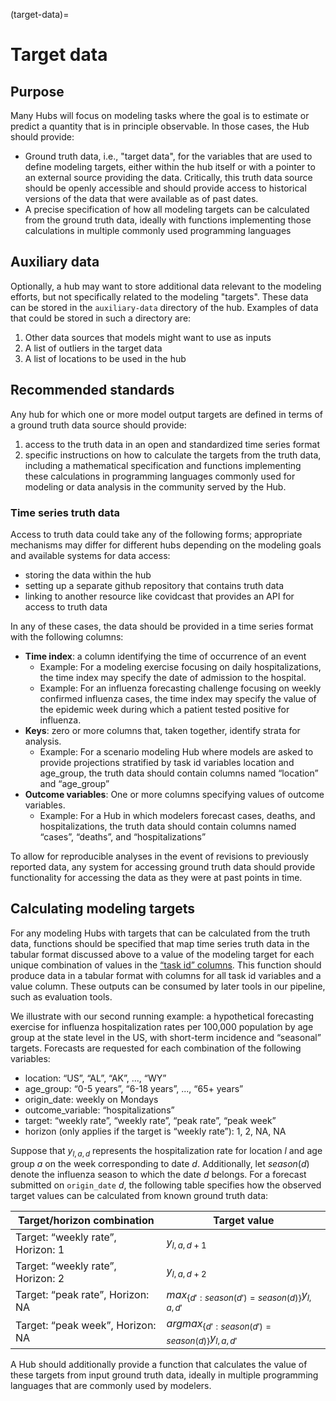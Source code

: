 
(target-data)=
# Target data

## Purpose
Many Hubs will focus on modeling tasks where the goal is to estimate or predict a quantity that is in principle observable. In those cases, the Hub should provide:
   * Ground truth data, i.e., "target data", for the variables that are used to define modeling targets, either within the hub itself or with a pointer to an external source providing the data. Critically, this truth data source should be openly accessible and should provide access to historical versions of the data that were available as of past dates.
   * A precise specification of how all modeling targets can be calculated from the ground truth data, ideally with functions implementing those calculations in multiple commonly used programming languages


## Auxiliary data
Optionally, a hub may want to store additional data relevant to the modeling efforts, but not specifically related to the modeling "targets". These data can be stored in the `auxiliary-data` directory of the hub. Examples of data that could be stored in such a directory are:

1. Other data sources that models might want to use as inputs
2. A list of outliers in the target data
3. A list of locations to be used in the hub

## Recommended standards
Any hub for which one or more model output targets are defined in terms of a ground truth data source should provide:
1. access to the truth data in an open and standardized time series format
2. specific instructions on how to calculate the targets from the truth data, including a mathematical specification and functions implementing these calculations in programming languages commonly used for modeling or data analysis in the community served by the Hub.

### Time series truth data
Access to truth data could take any of the following forms; appropriate mechanisms may differ for different hubs depending on the modeling goals and available systems for data access:
* storing the data within the hub
* setting up a separate github repository that contains truth data
* linking to another resource like covidcast that provides an API for access to truth data


In any of these cases, the data should be provided in a time series format with the following columns:
* **Time index**: a column identifying the time of occurrence of an event
   * Example: For a modeling exercise focusing on daily hospitalizations, the time index may specify the date of admission to the hospital.
   * Example: For an influenza forecasting challenge focusing on weekly confirmed influenza cases, the time index may specify the value of the epidemic week during which a patient tested positive for influenza.
* **Keys**: zero or more columns that, taken together, identify strata for analysis.
   * Example: For a scenario modeling Hub where models are asked to provide projections stratified by task id variables location and age_group, the truth data should contain columns named “location” and “age_group”
* **Outcome variables**: One or more columns specifying values of outcome variables.
   * Example: For a Hub in which modelers forecast cases, deaths, and hospitalizations, the truth data should contain columns named “cases”, “deaths”, and “hospitalizations”


To allow for reproducible analyses in the event of revisions to previously reported data, any system for accessing ground truth data should provide functionality for accessing the data as they were at past points in time.


## Calculating modeling targets
For any modeling Hubs with targets that can be calculated from the truth data, functions should be specified that map time series truth data in the tabular format discussed above to a value of the modeling target for each unique combination of values in the [“task id” columns](task-id-vars). This function should produce data in a tabular format with columns for all task id variables and a value column. These outputs can be consumed by later tools in our pipeline, such as evaluation tools.


We illustrate with our second running example: a hypothetical forecasting exercise for influenza hospitalization rates per 100,000 population by age group at the state level in the US, with short-term incidence and “seasonal” targets. Forecasts are requested for each combination of the following variables:
* location: “US”, “AL”, “AK”, ..., “WY”
* age_group: “0-5 years”, “6-18 years”, ..., “65+ years”
* origin_date: weekly on Mondays
* outcome_variable: “hospitalizations”
* target: “weekly rate”, “weekly rate”, “peak rate”, “peak week”
* horizon (only applies if the target is “weekly rate”): 1, 2, NA, NA

Suppose that $y_{l,a,d}$ represents the hospitalization rate for location $l$ and age group $a$ on the week corresponding to date $d$. Additionally, let $season(d)$ denote the influenza season to which the date $d$ belongs. For a forecast submitted on `origin_date` $d$, the following table specifies how the observed target values can be calculated from known ground truth data:

| Target/horizon combination | Target value |
| ----------- | ----------- |
| Target: “weekly rate”, Horizon: 1 | $y_{l,a,d+1}$ |
| Target: “weekly rate”, Horizon: 2 | $y_{l,a,d+2}$ |
| Target: “peak rate”, Horizon: NA | $max_{\{d':season(d') = season(d) \}} y_{l,a,d'}$ |
| Target: “peak week”, Horizon: NA | $argmax_{\{d':season(d') = season(d) \}} y_{l,a,d'}$ | 
	

A Hub should additionally provide a function that calculates the value of these targets from input ground truth data, ideally in multiple programming languages that are commonly used by modelers.

